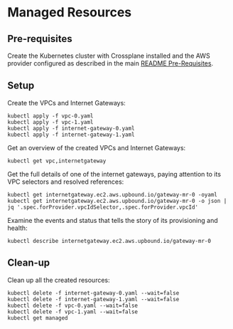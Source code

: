 # Managed Resources

## Pre-requisites

Create the Kubernetes cluster with Crossplane installed and the AWS provider
configured as described in the main [README
Pre-Requisites](../README.md#pre-requisites).

## Setup 
Create the VPCs and Internet Gateways:
```
kubectl apply -f vpc-0.yaml
kubectl apply -f vpc-1.yaml
kubectl apply -f internet-gateway-0.yaml
kubectl apply -f internet-gateway-1.yaml
```

Get an overview of the created VPCs and Internet Gateways:
```
kubectl get vpc,internetgateway
```

Get the full details of one of the internet gateways, paying attention to its
VPC selectors and resolved references:
```
kubectl get internetgateway.ec2.aws.upbound.io/gateway-mr-0 -oyaml
kubectl get internetgateway.ec2.aws.upbound.io/gateway-mr-0 -o json | jq '.spec.forProvider.vpcIdSelector,.spec.forProvider.vpcId'
```

Examine the events and status that tells the story of its provisioning and
health:
```
kubectl describe internetgateway.ec2.aws.upbound.io/gateway-mr-0
```

## Clean-up

Clean up all the created resources:
```
kubectl delete -f internet-gateway-0.yaml --wait=false
kubectl delete -f internet-gateway-1.yaml --wait=false
kubectl delete -f vpc-0.yaml --wait=false
kubectl delete -f vpc-1.yaml --wait=false
kubectl get managed
```